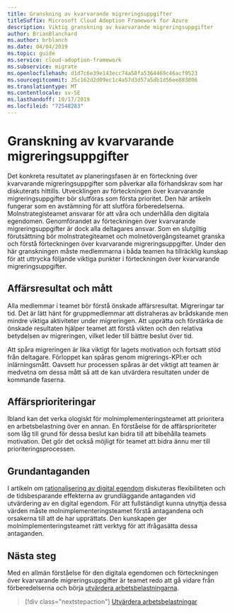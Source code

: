 ```yaml
---
title: Granskning av kvarvarande migreringsuppgifter
titleSuffix: Microsoft Cloud Adoption Framework for Azure
description: Viktig granskning av kvarvarande migreringsuppgifter
author: BrianBlanchard
ms.author: brblanch
ms.date: 04/04/2019
ms.topic: guide
ms.service: cloud-adoption-framework
ms.subservice: migrate
ms.openlocfilehash: d1d7c6e39e143ecc74a58fa5364469c46acf9523
ms.sourcegitcommit: 35c162d2d09ec1c4a57d3d57a5db1d56ee883806
ms.translationtype: MT
ms.contentlocale: sv-SE
ms.lasthandoff: 10/17/2019
ms.locfileid: "72548283"
---
```

# <a name="migration-backlog-review"></a>Granskning av kvarvarande migreringsuppgifter

Det konkreta resultatet av planeringsfasen är en förteckning över kvarvarande migreringsuppgifter som påverkar alla förhandskrav som har diskuterats hittills. Utvecklingen av förteckningen över kvarvarande migreringsuppgifter bör slutföras som första prioritet. Den här artikeln fungerar som en avstämning för att slutföra förberedelserna. Molnstrategisteamet ansvarar för att våra och underhålla den digitala egendomen. Genomförandet av förteckningen över kvarvarande migreringsuppgifter är dock alla deltagares ansvar. Som en slutgiltig förutsättning bör molnstrategiteamet och molnetövergångsteamet granska och förstå förteckningen över kvarvarande migreringsuppgifter. Under den här granskningen måste medlemmarna i båda teamen ha tillräcklig kunskap för att uttrycka följande viktiga punkter i förteckningen över kvarvarande migreringsuppgifter.

## <a name="business-outcomes-and-metrics"></a>Affärsresultat och mått

Alla medlemmar i teamet bör förstå önskade affärsresultat. Migreringar tar tid. Det är lätt hänt för gruppmedlemmar att distraheras av brådskande men mindre viktiga aktiviteter under migreringen. Att upprätta och förstärka de önskade resultaten hjälper teamet att förstå vikten och den relativa betydelsen av migreringen, vilket leder till bättre beslut över tid.

Att spåra migreringen är lika viktigt för lagets motivation och fortsatt stöd från deltagare. Förloppet kan spåras genom migrerings-KPI:er och inlärningsmått. Oavsett hur processen spåras är det viktigt att teamen är medvetna om dessa mått så att de kan utvärdera resultaten under de kommande faserna.

## <a name="business-priorities"></a>Affärsprioriteringar

Ibland kan det verka ologiskt för molnimplementeringsteamet att prioritera en arbetsbelastning över en annan. En förståelse för de affärsprioriteter som låg till grund för dessa beslut kan bidra till att bibehålla teamets motivation. Det gör det också möjligt för teamet att bidra ännu mer till prioriteringsprocessen.

## <a name="core-assumptions"></a>Grundantaganden

I artikeln om [rationalisering av digital egendom](../../../digital-estate/rationalize.md) diskuteras flexibiliteten och de tidsbesparande effekterna av grundläggande antaganden vid utvärdering av en digital egendom. För att fullständigt kunna utnyttja dessa värden måste molnimplementeringsteamet förstå antagandena och orsakerna till att de har upprättats. Den kunskapen ger molnimplementeringsteamet rätt verktyg för att ifrågasätta dessa antaganden.

## <a name="next-steps"></a>Nästa steg

Med en allmän förståelse för den digitala egendomen och förteckningen över kvarvarande migreringsuppgifter är teamet redo att gå vidare från förberedelserna och börja [utvärdera arbetsbelastningarna](../assess/index.md).

> [!div class="nextstepaction"]
> [Utvärdera arbetsbelastningar](../assess/index.md)
